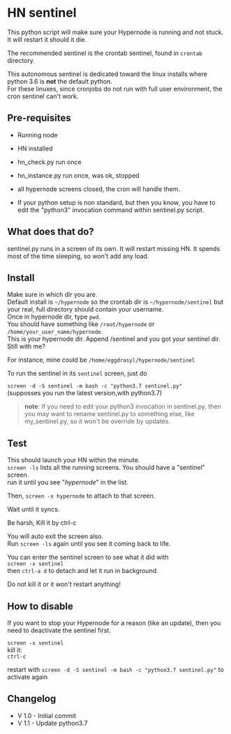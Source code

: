 # HN sentinel

This python script will make sure your Hypernode is running and not stuck.  
It will restart it should it die.

The recommended sentinel is the crontab sentinel, found in `crontab` directory.  

This autonomous sentinel is dedicated toward the linux installs where python 3.6 is **not** the default python.  
For these linuxes, since cronjobs do not run with full user environment, the cron sentinel can't work.

## Pre-requisites

- Running node
- HN installed
- hn_check.py run once
- hn_instance.py run once, was ok, stopped
- all hypernode screens closed, the cron will handle them.

- If your python setup is non standard, but then you know, you have to edit the "python3" invocation command within sentinel.py script.

## What does that do?

sentinel.py runs in a screen of its own. It will restart missing HN.
It spends most of the time sleeping, so won't add any load.

## Install

Make sure in which dir you are.  
Default install is `~/hypernode` so the crontab dir is `~/hypernode/sentinel` but your real, full directory should contain your username.  
Once in hypernode dir, type `pwd`.  
You should have something like `/root/hypernode` or `/home/your_user_name/hypernode`.  
This is your hypernode dir. Append /sentinel and you got your sentinel dir. Still with me?

For instance, mine could be `/home/eggdrasyl/hypernode/sentinel`

To run the sentinel in its `sentinel` screen, just do

`screen -d -S sentinel -m bash -c "python3.7 sentinel.py"`  
(supposses you run the latest version,with python3.7)

> **note**: If you need to edit your python3 invocation in sentinel.py, then you may want to rename sentinel.py to something else, like my_sentinel.py, so it won't be override by updates.

## Test

This should launch your HN within the minute.  
`screen -ls`  lists all the running screens. You should have a "sentinel" screen.    
run it until you see "*hypernode*" in the list.  

Then, `screen -x hypernode` to attach to that screen.
  
Wait until it syncs.

Be harsh, Kill it by ctrl-c

You will auto exit the screen also.  
Run `screen -ls` again until you see it coming back to life.

You can enter the sentinel screen to see what it did with  
`screen -x sentinel`  
then `ctrl-a d` to detach and let it run in background.

Do not kill it or it won't restart anything!


## How to disable

If you want to stop your Hypernode for a reason (like an update), then you need to deactivate the sentinel first.

`screen -x sentinel`      
kill it:  
`ctrl-c`  

restart with `screen -d -S sentinel -m bash -c "python3.7 sentinel.py"` to activate again


## Changelog

- V 1.0 - Initial commit  
- V 1.1 - Update python3.7
